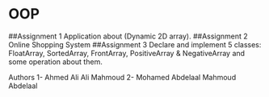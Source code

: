 # OOP
##Assignment 1 Application about (Dynamic 2D array).
##Assignment 2 Online Shopping System 
##Assignment 3 Declare and implement 5 classes: FloatArray, SortedArray, FrontArray, PositiveArray & NegativeArray and some operation about them.

Authors
1- Ahmed Ali Ali Mahmoud 
2- Mohamed Abdelaal Mahmoud Abdelaal
